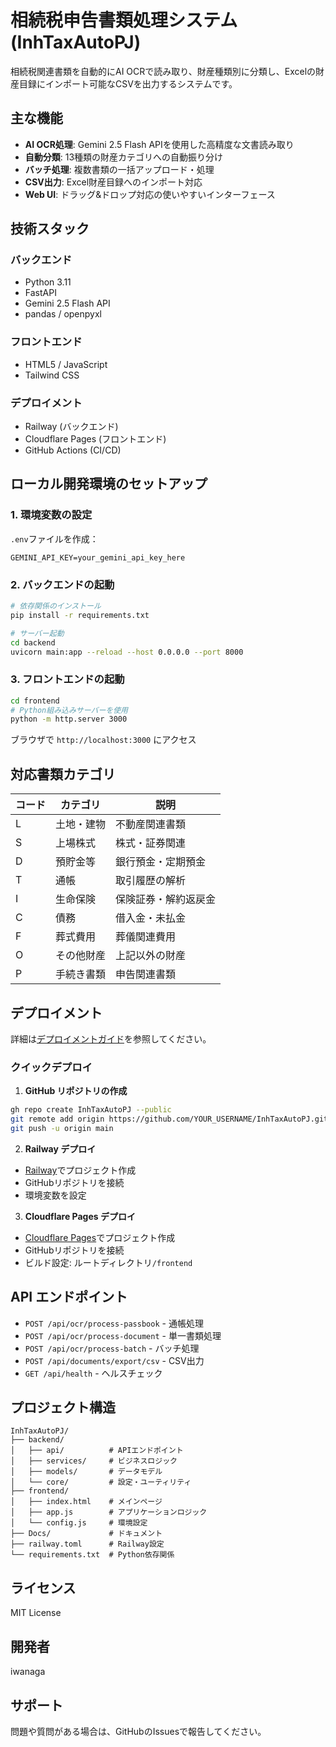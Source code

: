 # 相続税申告書類処理システム (InhTaxAutoPJ)

相続税関連書類を自動的にAI OCRで読み取り、財産種類別に分類し、Excelの財産目録にインポート可能なCSVを出力するシステムです。

## 主な機能

- **AI OCR処理**: Gemini 2.5 Flash APIを使用した高精度な文書読み取り
- **自動分類**: 13種類の財産カテゴリへの自動振り分け
- **バッチ処理**: 複数書類の一括アップロード・処理
- **CSV出力**: Excel財産目録へのインポート対応
- **Web UI**: ドラッグ&ドロップ対応の使いやすいインターフェース

## 技術スタック

### バックエンド
- Python 3.11
- FastAPI
- Gemini 2.5 Flash API
- pandas / openpyxl

### フロントエンド
- HTML5 / JavaScript
- Tailwind CSS

### デプロイメント
- Railway (バックエンド)
- Cloudflare Pages (フロントエンド)
- GitHub Actions (CI/CD)

## ローカル開発環境のセットアップ

### 1. 環境変数の設定

`.env`ファイルを作成：

```env
GEMINI_API_KEY=your_gemini_api_key_here
```

### 2. バックエンドの起動

```bash
# 依存関係のインストール
pip install -r requirements.txt

# サーバー起動
cd backend
uvicorn main:app --reload --host 0.0.0.0 --port 8000
```

### 3. フロントエンドの起動

```bash
cd frontend
# Python組み込みサーバーを使用
python -m http.server 3000
```

ブラウザで `http://localhost:3000` にアクセス

## 対応書類カテゴリ

| コード | カテゴリ | 説明 |
|--------|----------|------|
| L | 土地・建物 | 不動産関連書類 |
| S | 上場株式 | 株式・証券関連 |
| D | 預貯金等 | 銀行預金・定期預金 |
| T | 通帳 | 取引履歴の解析 |
| I | 生命保険 | 保険証券・解約返戻金 |
| C | 債務 | 借入金・未払金 |
| F | 葬式費用 | 葬儀関連費用 |
| O | その他財産 | 上記以外の財産 |
| P | 手続き書類 | 申告関連書類 |

## デプロイメント

詳細は[デプロイメントガイド](DEPLOYMENT.md)を参照してください。

### クイックデプロイ

1. **GitHub リポジトリの作成**
```bash
gh repo create InhTaxAutoPJ --public
git remote add origin https://github.com/YOUR_USERNAME/InhTaxAutoPJ.git
git push -u origin main
```

2. **Railway デプロイ**
- [Railway](https://railway.app/)でプロジェクト作成
- GitHubリポジトリを接続
- 環境変数を設定

3. **Cloudflare Pages デプロイ**
- [Cloudflare Pages](https://pages.cloudflare.com/)でプロジェクト作成
- GitHubリポジトリを接続
- ビルド設定: ルートディレクトリ`/frontend`

## API エンドポイント

- `POST /api/ocr/process-passbook` - 通帳処理
- `POST /api/ocr/process-document` - 単一書類処理
- `POST /api/ocr/process-batch` - バッチ処理
- `POST /api/documents/export/csv` - CSV出力
- `GET /api/health` - ヘルスチェック

## プロジェクト構造

```
InhTaxAutoPJ/
├── backend/
│   ├── api/          # APIエンドポイント
│   ├── services/     # ビジネスロジック
│   ├── models/       # データモデル
│   └── core/         # 設定・ユーティリティ
├── frontend/
│   ├── index.html    # メインページ
│   ├── app.js        # アプリケーションロジック
│   └── config.js     # 環境設定
├── Docs/             # ドキュメント
├── railway.toml      # Railway設定
└── requirements.txt  # Python依存関係
```

## ライセンス

MIT License

## 開発者

iwanaga

## サポート

問題や質問がある場合は、GitHubのIssuesで報告してください。